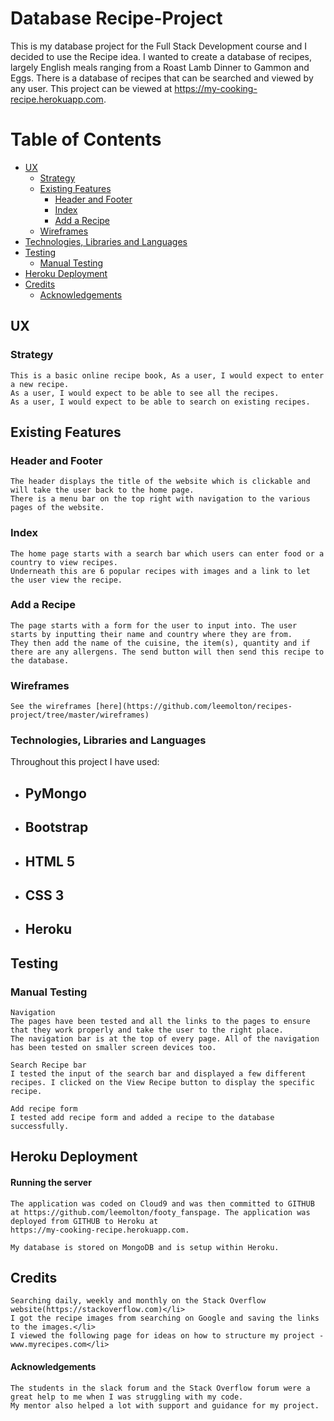 # Database Recipe-Project

This is my database project for the Full Stack Development course and I decided to use the Recipe idea. I wanted to create a database of recipes, largely English meals ranging
from a Roast Lamb Dinner to Gammon and Eggs. There is a database of recipes that can be searched and viewed by any user. This project can be viewed at https://my-cooking-recipe.herokuapp.com.


# Table of Contents
- [UX](https://github.com/leemolton/recipes-project/master/README.md#ux)
    - [Strategy](https://github.com/leemolton/recipes-project/README.md#strategy)
    - [Existing Features](https://github.com/leemolton/recipes-project/README.md#existing-features)
        - [Header and Footer](https://github.com/leemolton/recipes-project/README.md#header-and-footer)
        - [Index](https://github.com/leemolton/recipes-project/README.md#index)
        - [Add a Recipe](https://github.com/leemolton/recipes-project/README.md#dates-for-your-diary)
    - [Wireframes](https://github.com/leemolton/recipes-project/README.md#wireframes)
- [Technologies, Libraries and Languages](https://github.com/leemolton/recipes-project/README.md#technologies-libraries-and-languages)
- [Testing](https://github.com/leemolton/recipes-project/README.md#testing)
    - [Manual Testing](https://github.com/leemolton/recipes-project/README.md#manual-testing)
- [Heroku Deployment](https://github.com/leemolton/recipes-project/README.md#heroku-deployment)
- [Credits](https://github.com/leemolton/recipes-project/README.md#credits)
    - [Acknowledgements](https://github.com/leemolton/recipes-project/README.md#acknowledgements)


## UX

### Strategy
    This is a basic online recipe book, As a user, I would expect to enter a new recipe.
    As a user, I would expect to be able to see all the recipes.
    As a user, I would expect to be able to search on existing recipes.

## Existing Features

### Header and Footer
    The header displays the title of the website which is clickable and will take the user back to the home page.
    There is a menu bar on the top right with navigation to the various pages of the website.

### Index
    The home page starts with a search bar which users can enter food or a country to view recipes.
    Underneath this are 6 popular recipes with images and a link to let the user view the recipe.

### Add a Recipe
    The page starts with a form for the user to input into. The user starts by inputting their name and country where they are from.
    They then add the name of the cuisine, the item(s), quantity and if there are any allergens. The send button will then send this recipe to the database.

### Wireframes 
    See the wireframes [here](https://github.com/leemolton/recipes-project/tree/master/wireframes)

### Technologies, Libraries and Languages

Throughout this project I have used: 
- ## PyMongo

- ## Bootstrap 
 
- ## HTML 5

- ## CSS 3 

- ## Heroku 

## Testing
    
### Manual Testing

    Navigation
    The pages have been tested and all the links to the pages to ensure that they work properly and take the user to the right place. 
    The navigation bar is at the top of every page. All of the navigation has been tested on smaller screen devices too.
    
    Search Recipe bar
    I tested the input of the search bar and displayed a few different recipes. I clicked on the View Recipe button to display the specific recipe.
    
    Add recipe form
    I tested add recipe form and added a recipe to the database successfully.
    

## Heroku Deployment

#### Running the server
    The application was coded on Cloud9 and was then committed to GITHUB at https://github.com/leemolton/footy_fanspage. The application was deployed from GITHUB to Heroku at
    https://my-cooking-recipe.herokuapp.com.
    
    My database is stored on MongoDB and is setup within Heroku.

## Credits
    Searching daily, weekly and monthly on the Stack Overflow website(https://stackoverflow.com)</li>
    I got the recipe images from searching on Google and saving the links to the images.</li>
    I viewed the following page for ideas on how to structure my project - www.myrecipes.com</li>

#### Acknowledgements
    The students in the slack forum and the Stack Overflow forum were a great help to me when I was struggling with my code.
    My mentor also helped a lot with support and guidance for my project.
